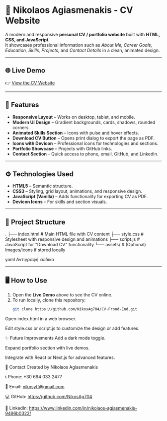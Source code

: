 # 📄 Nikolaos Agiasmenakis - CV Website

A modern and responsive **personal CV / portfolio website** built with **HTML, CSS, and JavaScript**.  
It showcases professional information such as *About Me, Career Goals, Education, Skills, Projects,* and *Contact Details* in a clean, animated design.

---

## 🌐 Live Demo
👉 [View the CV Website](https://nikosag704.github.io/Frond-End-CV/)


---

## 📌 Features
- **Responsive Layout** – Works on desktop, tablet, and mobile.  
- **Modern UI Design** – Gradient backgrounds, cards, shadows, rounded corners.  
- **Animated Skills Section** – Icons with pulse and hover effects.  
- **Download CV Button** – Opens print dialog to export the page as PDF.  
- **Icons with Devicon** – Professional icons for technologies and sections.  
- **Portfolio Showcase** – Projects with GitHub links.  
- **Contact Section** – Quick access to phone, email, GitHub, and LinkedIn.  

---

## ⚙️ Technologies Used
- **HTML5** – Semantic structure.  
- **CSS3** – Styling, grid layout, animations, and responsive design.  
- **JavaScript (Vanilla)** – Adds functionality for exporting CV as PDF.  
- **Devicon Icons** – For skills and section visuals.  

---

## 📂 Project Structure
.
├── index.html # Main HTML file with CV content
├── style.css # Stylesheet with responsive design and animations
├── script.js # JavaScript for "Download CV" functionality
└── assets/ # (Optional) Images/icons if stored locally

yaml
Αντιγραφή κώδικα

---

## 🖥️ How to Use
1. Open the **Live Demo** above to see the CV online.  
2. To run locally, clone this repository:
   ```bash
   git clone https://github.com/NikosAg704/CV-Frond-End.git
Open index.html in a web browser.

Edit style.css or script.js to customize the design or add features.

✨ Future Improvements
Add a dark mode toggle.

Expand portfolio section with live demos.

Integrate with React or Next.js for advanced features.

📧 Contact
Created by Nikolaos Agiasmenakis

📞 Phone: +30 694 033 2477

📧 Email: nikosytf@gmail.com

💻 GitHub: https://github.com/NikosAg704

🔗 LinkedIn: https://www.linkedin.com/in/nikolaos-agiasmenakis-9496b0322/
